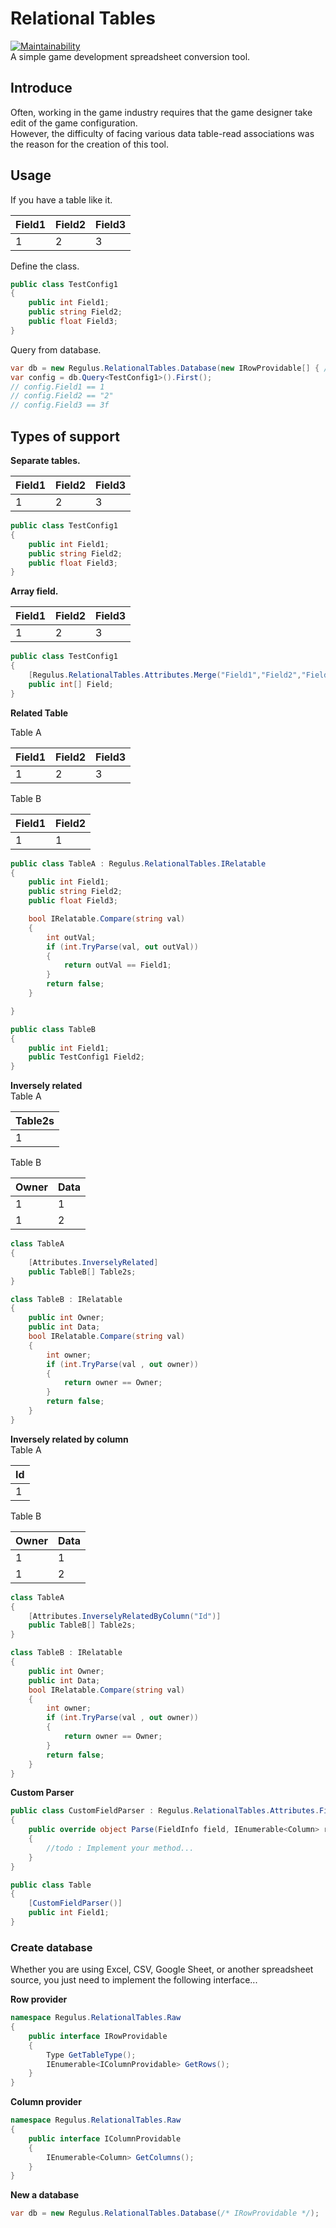 # Relational Tables
[![Maintainability](https://api.codeclimate.com/v1/badges/bdd76b4da517a29323bf/maintainability)](https://codeclimate.com/github/jiowchern/RelationalTables/maintainability)  
A simple game development spreadsheet conversion tool.  

## Introduce
Often, working in the game industry requires that the game designer take edit of the game configuration.  
However, the difficulty of facing various data table-read associations was the reason for the creation of this tool.

## Usage
If you have a table like it.

|Field1   |Field2   |Field3   |
|-|-|-|
|1|2|3|  

Define the class.
```csharp
public class TestConfig1 
{        
    public int Field1;
    public string Field2;
    public float Field3;
}
```
Query from database.
```csharp
var db = new Regulus.RelationalTables.Database(new IRowProvidable[] { /*Data source ...*/ });
var config = db.Query<TestConfig1>().First();
// config.Field1 == 1
// config.Field2 == "2"
// config.Field3 == 3f
```

## Types of support
**Separate tables.**

|Field1   |Field2   |Field3   |
|-|-|-|
|1|2|3|  

```csharp
public class TestConfig1 
{        
    public int Field1;
    public string Field2;
    public float Field3;
}
```

**Array field.**

|Field1   |Field2   |Field3   |
|-|-|-|
|1|2|3|  

```csharp
public class TestConfig1 
{ 
    [Regulus.RelationalTables.Attributes.Merge("Field1","Field2","Field3")]       
    public int[] Field;    
}
```
**Related Table**

Table A

|Field1   |Field2   |Field3   |
|-|-|-|
|1|2|3|  

Table B

|Field1   |Field2   |
|-|-|
|1|1|

```csharp
public class TableA : Regulus.RelationalTables.IRelatable
{        
    public int Field1;
    public string Field2;
    public float Field3;

    bool IRelatable.Compare(string val)
    {
        int outVal;
        if (int.TryParse(val, out outVal))
        {
            return outVal == Field1;
        }
        return false;
    }

}

public class TableB
{        
    public int Field1;
    public TestConfig1 Field2;    
}
```
**Inversely related**  
Table A

|Table2s|
|-|
|1|  

Table B

|Owner|Data|
|-|-|
|1|1|
|1|2|
```csharp
class TableA
{            
    [Attributes.InverselyRelated]
    public TableB[] Table2s;
}

class TableB : IRelatable
{
    public int Owner;
    public int Data;
    bool IRelatable.Compare(string val)
    {
        int owner;
        if (int.TryParse(val , out owner))
        {
            return owner == Owner;
        }
        return false;
    }
}
```

**Inversely related by column**  
Table A

|Id|
|-|
|1|  

Table B

|Owner|Data|
|-|-|
|1|1|
|1|2|
```csharp
class TableA
{            
    [Attributes.InverselyRelatedByColumn("Id")]
    public TableB[] Table2s;
}

class TableB : IRelatable
{
    public int Owner;
    public int Data;
    bool IRelatable.Compare(string val)
    {
        int owner;
        if (int.TryParse(val , out owner))
        {
            return owner == Owner;
        }
        return false;
    }
}
```


**Custom Parser**

```csharp
public class CustomFieldParser : Regulus.RelationalTables.Attributes.FieldParser
{
    public override object Parse(FieldInfo field, IEnumerable<Column> row, ITableable table)
    {
        //todo : Implement your method... 
    }
}

public class Table
{
    [CustomFieldParser()]
    public int Field1;        
}
```
### Create database
Whether you are using Excel, CSV, Google Sheet, or another spreadsheet source, you just need to implement the following interface...  


**Row provider**  
```csharp
namespace Regulus.RelationalTables.Raw
{
    public interface IRowProvidable
    {
        Type GetTableType();
        IEnumerable<IColumnProvidable> GetRows();
    }
}
```
**Column provider**
```csharp
namespace Regulus.RelationalTables.Raw
{
    public interface IColumnProvidable
    {
        IEnumerable<Column> GetColumns();
    }
}
```
**New a database**
```csharp
var db = new Regulus.RelationalTables.Database(/* IRowProvidable */);
```


